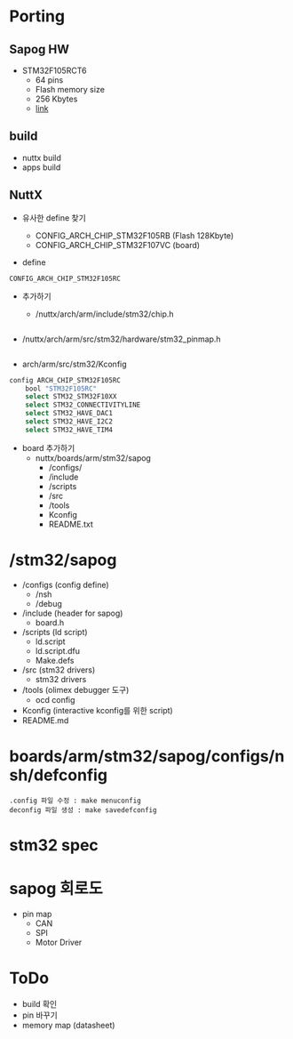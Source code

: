 # Porting
## Sapog HW
 * STM32F105RCT6
   * 64 pins
   * Flash memory size
   * 256 Kbytes
   * [link](https://docs.google.com/presentation/d/1lS5BnGHvrTP21aQ_1nydH_BrrdOcHPnxlL9_v51UDG8/edit#slide=id.gc0d49197f5_0_0)

## build
 * nuttx build
 * apps build
 
## NuttX
 * 유사한 define 찾기
   * CONFIG_ARCH_CHIP_STM32F105RB (Flash 128Kbyte) 
   * CONFIG_ARCH_CHIP_STM32F107VC (board)

 * define
```
CONFIG_ARCH_CHIP_STM32F105RC
```

 * 추가하기

   * /nuttx/arch/arm/include/stm32/chip.h
```c++

```
   * /nuttx/arch/arm/src/stm32/hardware/stm32_pinmap.h
```c++

```
 * arch/arm/src/stm32/Kconfig
```bash
config ARCH_CHIP_STM32F105RC
	bool "STM32F105RC"
	select STM32_STM32F10XX
	select STM32_CONNECTIVITYLINE
	select STM32_HAVE_DAC1
	select STM32_HAVE_I2C2
	select STM32_HAVE_TIM4
```

 * board 추가하기
   * nuttx/boards/arm/stm32/sapog
     * /configs/
     * /include
     * /scripts
     * /src
     * /tools
     * Kconfig
     * README.txt

# /stm32/sapog
  * /configs (config define)
    * /nsh
    * /debug
  * /include (header for sapog)
    * board.h
  * /scripts (ld script)
    * ld.script
    * ld.script.dfu
    * Make.defs
  * /src (stm32 drivers)
    * stm32 drivers
  * /tools (olimex debugger 도구)
    * ocd config
  * Kconfig (interactive kconfig를 위한 script)
  * README.md
# boards/arm/stm32/sapog/configs/nsh/defconfig

```
.config 파일 수정 : make menuconfig
deconfig 파일 생성 : make savedefconfig
```

# stm32 spec

# sapog 회로도
 * pin map
   * CAN
   * SPI
   * Motor Driver

# ToDo
 * build 확인
 * pin 바꾸기
 * memory map (datasheet)
